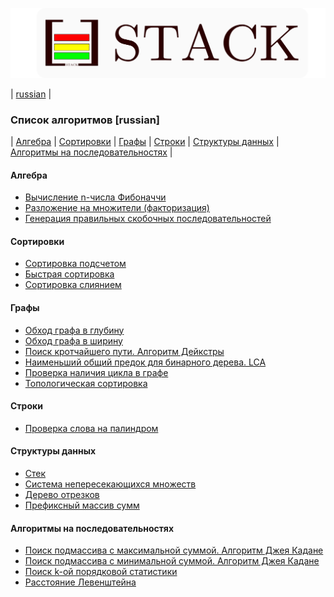 ![Alt text](./icon-name.svg)  

| [russian](./README.md#Список-алгоритмов-[russian]) 
|

### Список алгоритмов [russian]
| [Алгебра](./README.md#Алгебра) 
| [Сортировки](./README.md#Сортировки) 
| [Графы](./README.md#Графы) 
| [Строки](./README.md#Строки)
| [Структуры данных](./README.md#Структуры-данных)
| [Алгоритмы на последовательностях](./README.md#Алгоритмы-на-последовательностях)
|


#### Алгебра
* [Вычисление n-числа Фибоначчи](./notes/ru/algebra/fibonacci.md)
* [Разложение на множители (факторизация)](./notes/ru/algebra/factorization.md)
* [Генерация правильных скобочных последовательностей](./notes/ru/algebra/gen_bracket_seq.md)

#### Сортировки
* [Сортировка подсчетом](./notes/ru/sorting/counting.md)
* [Быстрая сортировка](./notes/ru/sorting/quick_sort.md)
* [Сортировка слиянием](./notes/ru/sorting/merge_sort.md)

#### Графы
* [Обход графа в глубину](./notes/ru/graph/depth.md)
* [Обход графа в ширину](./notes/ru/graph/breadth.md)
* [Поиск кротчайшего пути. Алгоритм Дейкстры](./notes/ru/graph/dijkstra.md)
* [Наименьший общий предок для бинарного дерева. LCA](notes/ru/graph/lca_for_bin_tree.md)
* [Проверка наличия цикла в графе](./notes/ru/graph/find_graph_loop.md)
* [Топологическая сортировка](./notes/ru/graph/topological_sort.md)

#### Строки
* [Проверка слова на палиндром](./notes/ru/string/is_palindrome.md)

#### Структуры данных
* [Стек](./notes/ru/structure/stack.md)
* [Система непересекающихся множеств](./notes/ru/structure/union_find.md)
* [Дерево отрезков](./notes/ru/structure/segment_tree.md)
* [Префиксный массив сумм](./notes/ru/structure/prefix_sum_array.md)

#### Алгоритмы на последовательностях
* [Поиск подмассива с максимальной суммой. Алгоритм Джея Кадане](./notes/ru/sequentia/maximum_subarray_problem.md)
* [Поиск подмассива с минимальной суммой. Алгоритм Джея Кадане](./notes/ru/sequentia/minimun_subarray_problem.md)
* [Поиск k-ой порядковой статистики](./notes/ru/sequentia/find_order_statistic.md)
* [Расстояние Левенштейна](./notes/ru/sequentia/levenshtein_distance.md)
